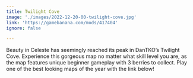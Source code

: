 ```yaml
---
title: Twilight Cove
image: './images/2022-12-20-00-twilight-cove.jpg'
link: 'https://gamebanana.com/mods/417404'
ignore: false

---
```


Beauty in Celeste has seemingly reached its peak in DanTKO’s Twilight Cove. Experience this gorgeous map no matter what skill level you are, as the map features unique beginner gameplay with 3 berries to collect. Play one of the best looking maps of the year with the link below!
